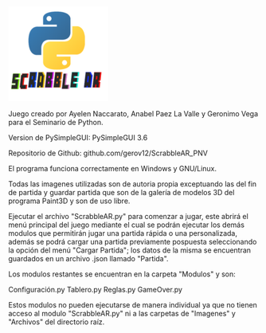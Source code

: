 ![Image of Yaktocat](https://github.com/gerov12/ScrabbleAR_PNV/blob/master/Imagenes/LogoReadme/Logo.png)

Juego creado por Ayelen Naccarato, Anabel Paez La Valle y Geronimo Vega para el Seminario de Python.

Version de PySimpleGUI: PySimpleGUI 3.6

Repositorio de Github: github.com/gerov12/ScrabbleAR_PNV

El programa funciona correctamente en Windows y GNU/Linux.

Todas las imagenes utilizadas son de autoria propia exceptuando las del fin de partida y guardar partida que son de la galería de modelos 3D del
programa Paint3D y son de uso libre.

Ejecutar el archivo "ScrabbleAR.py" para comenzar a jugar, este abrirá el menú principal del juego mediante el cual se podrán
ejecutar los demás modulos que permitirán jugar una partida rápida o una personalizada, además se podrá cargar una partida 
previamente pospuesta seleccionando la opción del menú "Cargar Partida"; los datos de la misma se encuentran guardados en
un archivo .json llamado "Partida".

Los modulos restantes se encuentran en la carpeta "Modulos" y son:

Configuración.py
Tablero.py
Reglas.py
GameOver.py

Estos modulos no pueden ejecutarse de manera individual ya que no tienen acceso al modulo "ScrabbleAR.py" ni a las carpetas de
"Imagenes" y "Archivos" del directorio raíz.
